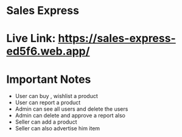# Sales Express
# Live Link: https://sales-express-ed5f6.web.app/
# Important Notes

* User can buy , wishlist a product
* User can report a product
* Admin can see all users and delete the users
* Admin can delete and approve a report also
* Seller can add a product 
* Seller can also advertise him item


